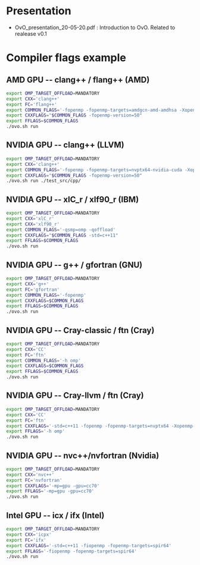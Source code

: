 # Presentation

- OvO_presentation_20-05-20.pdf : Introduction to OvO. Related to realease v0.1

# Compiler flags example

## AMD GPU -- clang++ / flang++ (AMD)

```bash
export OMP_TARGET_OFFLOAD=MANDATORY
export CXX='clang++'
export FC='flang++'
export COMMON_FLAGS='-fopenmp -fopenmp-targets=amdgcn-amd-amdhsa -Xopenmp-target=amdgcn-amd-amdhsa -march=gfx906'
export CXXFLAGS="$COMMON_FLAGS -fopenmp-version=50"
export FFLAGS=$COMMON_FLAGS
./ovo.sh run
```

## NVIDIA GPU -- clang++ (LLVM)

```bash
export OMP_TARGET_OFFLOAD=MANDATORY
export CXX='clang++'
export COMMON_FLAGS='-fopenmp -fopenmp-targets=nvptx64-nvidia-cuda -Xopenmp-target -march=sm_60'
export CXXFLAGS="$COMMON_FLAGS -fopenmp-version=50"
./ovo.sh run ./test_src/cpp/
```

## NVIDIA GPU -- xlC_r / xlf90_r (IBM)

```bash
export OMP_TARGET_OFFLOAD=MANDATORY
export CXX='xlC_r'
export CXX='xlf90_r'
export COMMON_FLAGS='-qsmp=omp -qoffload'
export CXXFLAGS="$COMMON_FLAGS -std=c++11"
export FFLAGS=$COMMON_FLAGS
./ovo.sh run
```

## NVIDIA GPU -- g++ / gfortran (GNU)

```bash
export OMP_TARGET_OFFLOAD=MANDATORY
export CXX='g++'
export FC='gfortran'
export COMMON_FLAGS='-fopenmp'
export CXXFLAGS=$COMMON_FLAGS
export FFLAGS=$COMMON_FLAGS
./ovo.sh run
```

## NVIDIA GPU -- Cray-classic / ftn (Cray)

```bash
export OMP_TARGET_OFFLOAD=MANDATORY
export CXX='CC'
export FC='ftn'
export COMMON_FLAGS='-h omp'
export CXXFLAGS=$COMMON_FLAGS
export FFLAGS=$COMMON_FLAGS
./ovo.sh run
```

## NVIDIA GPU -- Cray-llvm / ftn (Cray)

```bash
export OMP_TARGET_OFFLOAD=MANDATORY
export CXX='CC'
export FC='ftn'
export CXXFLAGS='-std=c++11 -fopenmp -fopenmp-targets=nvptx64 -Xopenmp-target -march=sm_70 -fopenmp-version=50'
export FFLAGS='-h omp'
./ovo.sh run
```

## NVIDIA GPU -- nvc++/nvfortran (Nvidia)

```bash
export OMP_TARGET_OFFLOAD=MANDATORY
export CXX='nvc++'
export FC='nvfortran'
export CXXFLAGS='-mp=gpu -gpu=cc70'
export FFLAGS='-mp=gpu -gpu=cc70'
./ovo.sh run
```

## Intel GPU -- icx / ifx (Intel)

```bash
export OMP_TARGET_OFFLOAD=MANDATORY
export CXX='icpx'
export FC='ifx'
export CXXFLAGS='-std=c++11 -fiopenmp -fopenmp-targets=spir64'
export FFLAGS='-fiopenmp -fopenmp-targets=spir64'
./ovo.sh run
```


